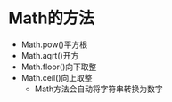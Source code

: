 # Math的方法

* Math.pow()平方根
* Math.aqrt()开方
* Math.floor()向下取整
* Math.ceil()向上取整
  * Math方法会自动将字符串转换为数字